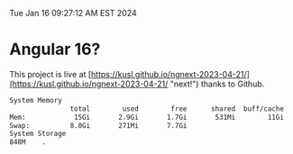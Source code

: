 Tue Jan 16 09:27:12 AM EST 2024

# Angular 16?


This project is live at [https://kusl.github.io/ngnext-2023-04-21/](https://kusl.github.io/ngnext-2023-04-21/ "next!") thanks to Github.

```bash
System Memory
               total        used        free      shared  buff/cache   available
Mem:            15Gi       2.9Gi       1.7Gi       531Mi        11Gi        12Gi
Swap:          8.0Gi       271Mi       7.7Gi
System Storage
848M	.
